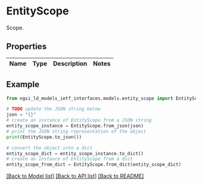 # EntityScope

Scope. 

## Properties

Name | Type | Description | Notes
------------ | ------------- | ------------- | -------------

## Example

```python
from ngsi_ld_models_ietf_interfaces.models.entity_scope import EntityScope

# TODO update the JSON string below
json = "{}"
# create an instance of EntityScope from a JSON string
entity_scope_instance = EntityScope.from_json(json)
# print the JSON string representation of the object
print(EntityScope.to_json())

# convert the object into a dict
entity_scope_dict = entity_scope_instance.to_dict()
# create an instance of EntityScope from a dict
entity_scope_from_dict = EntityScope.from_dict(entity_scope_dict)
```
[[Back to Model list]](../README.md#documentation-for-models) [[Back to API list]](../README.md#documentation-for-api-endpoints) [[Back to README]](../README.md)


